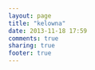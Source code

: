 ```yaml
---
layout: page
title: "kelowna"
date: 2013-11-18 17:59
comments: true
sharing: true
footer: true
---
```

